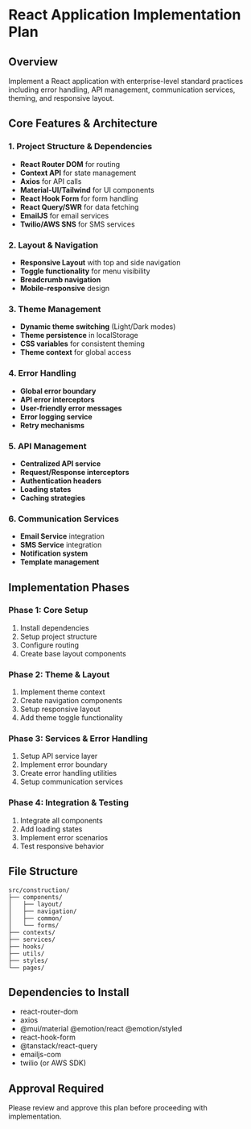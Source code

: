 # React Application Implementation Plan

## Overview
Implement a React application with enterprise-level standard practices including error handling, API management, communication services, theming, and responsive layout.

## Core Features & Architecture

### 1. Project Structure & Dependencies
- **React Router DOM** for routing
- **Context API** for state management
- **Axios** for API calls
- **Material-UI/Tailwind** for UI components
- **React Hook Form** for form handling
- **React Query/SWR** for data fetching
- **EmailJS** for email services
- **Twilio/AWS SNS** for SMS services

### 2. Layout & Navigation
- **Responsive Layout** with top and side navigation
- **Toggle functionality** for menu visibility
- **Breadcrumb navigation**
- **Mobile-responsive** design

### 3. Theme Management
- **Dynamic theme switching** (Light/Dark modes)
- **Theme persistence** in localStorage
- **CSS variables** for consistent theming
- **Theme context** for global access

### 4. Error Handling
- **Global error boundary**
- **API error interceptors**
- **User-friendly error messages**
- **Error logging service**
- **Retry mechanisms**

### 5. API Management
- **Centralized API service**
- **Request/Response interceptors**
- **Authentication headers**
- **Loading states**
- **Caching strategies**

### 6. Communication Services
- **Email Service** integration
- **SMS Service** integration
- **Notification system**
- **Template management**

## Implementation Phases

### Phase 1: Core Setup
1. Install dependencies
2. Setup project structure
3. Configure routing
4. Create base layout components

### Phase 2: Theme & Layout
1. Implement theme context
2. Create navigation components
3. Setup responsive layout
4. Add theme toggle functionality

### Phase 3: Services & Error Handling
1. Setup API service layer
2. Implement error boundary
3. Create error handling utilities
4. Setup communication services

### Phase 4: Integration & Testing
1. Integrate all components
2. Add loading states
3. Implement error scenarios
4. Test responsive behavior

## File Structure
```
src/construction/
├── components/
│   ├── layout/
│   ├── navigation/
│   ├── common/
│   └── forms/
├── contexts/
├── services/
├── hooks/
├── utils/
├── styles/
└── pages/
```

## Dependencies to Install
- react-router-dom
- axios
- @mui/material @emotion/react @emotion/styled
- react-hook-form
- @tanstack/react-query
- emailjs-com
- twilio (or AWS SDK)

## Approval Required
Please review and approve this plan before proceeding with implementation.